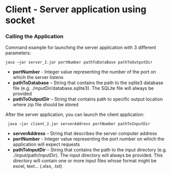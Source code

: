 # Client - Server application using socket

### Calling the Application

Command example for launching the server application with 3 different parameters:

    java –jar server_2.jar portNumber pathToDataBase pathToOutputDir
* **portNumber** - Integer value representing the number of the port on which the server listens
* **pathToDatabase** – String that contains the path to the sqlite3 database file (e.g. ./inputDir/database.sqlite3). The SQLite file will always be provided
* **pathToOutputDir** – String that contains path to specific output location where zip file should be stored

After the server application, you can launch the client application:

     java –jar client_2.jar serverAddress portNumber pathToInputDir
* **serverAddress** – String that describes the server computer address
* **portNumber** - Integer value representing the port number on which the application will expect requests
* **pathToInputDir** – String that contains the path to the input directory (e.g. ./input/path/inputDir). The input directory will always be provided. This directory will contain one or more input files whose format might be excel, text… (.xlsx, .txt)
